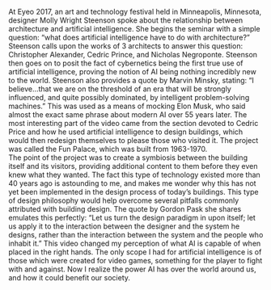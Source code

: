 ﻿At Eyeo 2017, an art and technology festival held in Minneapolis, Minnesota, designer Molly Wright Steenson spoke about the relationship between architecture and artificial intelligence. 
She begins the seminar with a simple question: “what does artificial intelligence have to do with architecture?” 
Steenson calls upon the works of 3 architects to answer this question: Christopher Alexander, Cedric Prince, and Nicholas Negroponte. Steenson then goes on to posit the fact of cybernetics being the first true use of artificial intelligence, proving the notion of AI being nothing incredibly new to the world. 
Steenson also provides a quote by Marvin Minsky, stating: “I believe…that we are on the threshold of an era that will be strongly influenced, and quite possibly dominated, by intelligent problem-solving machines.” 
This was used as a means of mocking Elon Musk, who said almost the exact same phrase about modern AI over 55 years later. 
The most interesting part of the video came from the section devoted to Cedric Price and how he used artificial intelligence to design buildings, which would then redesign themselves to please those who visited it. 
The project was called the Fun Palace, which was built from 1963-1970.  
The point of the project was to create a symbiosis between the building itself and its visitors, providing additional content to them before they even knew what they wanted. 
The fact this type of technology existed more than 40 years ago is astounding to me, and makes me wonder why this has not yet been implemented in the design process of today’s buildings. 
This type of design philosophy would help overcome several pitfalls commonly attributed with building design. 
The quote by Gordon Pask she shares emulates this perfectly: “Let us turn the design paradigm in upon itself; let us apply it to the interaction between the designer and the system he designs, rather than the interaction between the system and the people who inhabit it.” 
This video changed my perception of what AI is capable of when placed in the right hands. 
The only scope I had for artificial intelligence is of those which were created for video games, something for the player to fight with and against. 
Now I realize the power AI has over the world around us, and how it could benefit our society. 
